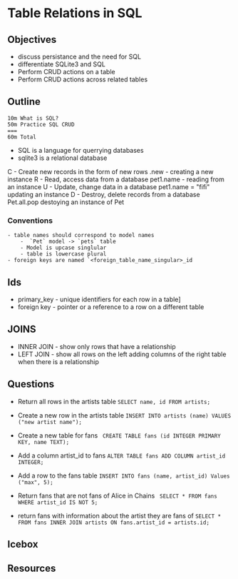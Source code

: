 # Table Relations in SQL

## Objectives
- discuss persistance and the need for SQL
- differentiate SQLite3 and SQL
- Perform CRUD actions on a table
- Perform CRUD actions across related tables

## Outline
```
10m What is SQL?
50m Practice SQL CRUD
===
60m Total
```

- SQL is a language for querrying databases
- sqlite3 is a relational database

C - Create new records in the form of new rows
    .new - creating a new instance
R - Read, access data from a database
    pet1.name - reading from an instance
U - Update, change data in a database
    pet1.name = "fifi" updating an instance
D - Destroy, delete records from a database
    Pet.all.pop destoying an instance of Pet

### Conventions
    - table names should correspond to model names
        -  `Pet` model -> `pets` table
        - Model is upcase singlular
        - table is lowercase plural
    - foreign keys are named `<foreign_table_name_singular>_id
## Ids
- primary_key - unique identifiers for each row in a table]
- foreign key - pointer or a reference to a row on a different table

## JOINS

- INNER JOIN - show only rows that have a relationship
- LEFT JOIN - show all rows on the left adding columns of the right table when there is a relationship
## Questions
- Return all rows in the artists table
`SELECT name, id FROM artists;`

- Create a new row in the artists table
`INSERT INTO artists (name) VALUES ("new artist name");`

- Create a new table for fans
` CREATE TABLE fans (id INTEGER PRIMARY KEY, name TEXT);`

- Add a column artist_id to fans
`ALTER TABLE fans ADD COLUMN artist_id INTEGER;`

- Add a row to the fans table
`INSERT INTO fans (name, artist_id) Values ("max", 5);`

- Return fans that are not fans of Alice in Chains
` SELECT * FROM fans WHERE artist_id IS NOT 5;`

- return fans with information about the artist they are fans of
`SELECT * FROM fans INNER JOIN artists ON fans.artist_id = artists.id;`
## Icebox

## Resources